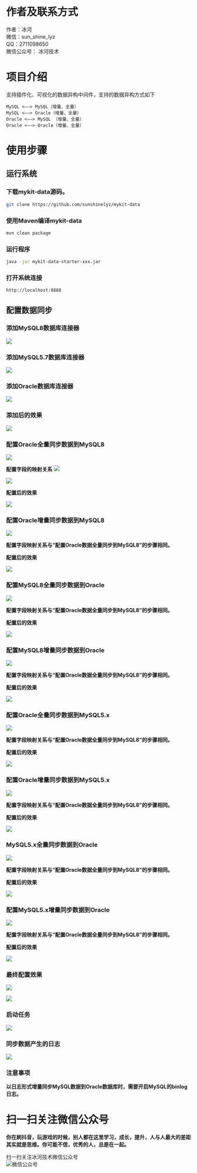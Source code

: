 # 作者及联系方式
作者：冰河  
微信：sun_shine_lyz  
QQ：2711098650  
微信公众号： 冰河技术 

# 项目介绍
支持插件化、可视化的数据异构中间件，支持的数据异构方式如下  
```
MySQL <——> MySQL（增量、全量）
MySQL <——> Oracle（增量、全量）
Oracle <——> MySQL （增量、全量）
Oracle <——> Oracle（增量、全量）
```
# 使用步骤

## 运行系统

### 下载mykit-data源码。

```bash
git clone https://github.com/sunshinelyz/mykit-data
```

### 使用Maven编译mykit-data

```bash
mvn clean package 
```

### 运行程序

```bash
java -jar mykit-data-starter-xxx.jar
```

### 打开系统连接

```bash
http://localhost:8888
```

## 配置数据同步

### 添加MySQL8数据库连接器

![](https://img-blog.csdnimg.cn/20201020211922665.jpg)


### 添加MySQL5.7数据库连接器
![](https://img-blog.csdnimg.cn/20201020211933342.jpg)


### 添加Oracle数据库连接器

![](https://img-blog.csdnimg.cn/20201020211943138.jpg)


### 添加后的效果

![](https://img-blog.csdnimg.cn/20201020211954830.jpg)


### 配置Oracle全量同步数据到MySQL8

![](https://img-blog.csdnimg.cn/20201020212012981.jpg)


**配置字段的映射关系**
![](https://img-blog.csdnimg.cn/20201020212039267.jpg)


![](https://img-blog.csdnimg.cn/20201020212101356.jpg)


**配置后的效果**

![](https://img-blog.csdnimg.cn/2020102021211766.jpg)


### 配置Oracle增量同步数据到MySQL8

![](https://img-blog.csdnimg.cn/20201020212133632.jpg)


**配置字段映射关系与“配置Oracle数据全量同步到MySQL8”的步骤相同。**

**配置后的效果**

![](https://img-blog.csdnimg.cn/20201020212149315.jpg)


### 配置MySQL8全量同步数据到Oracle
![](https://img-blog.csdnimg.cn/20201020212209907.jpg)


**配置字段映射关系与“配置Oracle数据全量同步到MySQL8”的步骤相同。**

**配置后的效果**

![](https://img-blog.csdnimg.cn/20201020212224269.jpg)


### 配置MySQL8增量同步数据到Oracle

![](https://img-blog.csdnimg.cn/20201020212239857.jpg)


**配置字段映射关系与“配置Oracle数据全量同步到MySQL8”的步骤相同。**

**配置后的效果**

![](https://img-blog.csdnimg.cn/20201020212254685.jpg)


### 配置Oracle全量同步数据到MySQL5.x
![](https://img-blog.csdnimg.cn/20201020212556144.jpg)


**配置字段映射关系与“配置Oracle数据全量同步到MySQL8”的步骤相同。**

**配置后的效果**

![](https://img-blog.csdnimg.cn/20201020212611563.jpg)


### 配置Oracle增量同步数据到MySQL5.x

![](https://img-blog.csdnimg.cn/20201020212628293.jpg)


**配置字段映射关系与“配置Oracle数据全量同步到MySQL8”的步骤相同。**

**配置后的效果**

![](https://img-blog.csdnimg.cn/20201020212647851.jpg)


### MySQL5.x全量同步数据到Oracle

![](https://img-blog.csdnimg.cn/20201020212719700.jpg)


**配置字段映射关系与“配置Oracle数据全量同步到MySQL8”的步骤相同。**

**配置后的效果**

![](https://img-blog.csdnimg.cn/20201020212733300.jpg)


### 配置MySQL5.x增量同步数据到Oracle

![](https://img-blog.csdnimg.cn/20201020212747500.jpg)


**配置字段映射关系与“配置Oracle数据全量同步到MySQL8”的步骤相同。**

**配置后的效果**

![](https://img-blog.csdnimg.cn/20201020212803940.jpg)


### 最终配置效果

![](https://img-blog.csdnimg.cn/20201020212836664.jpg)


![](https://img-blog.csdnimg.cn/20201020212848208.jpg)


### 启动任务

![](https://img-blog.csdnimg.cn/2020102021290178.jpg)


### 同步数据产生的日志

![](https://img-blog.csdnimg.cn/2020102021291161.jpg)


### 注意事项

**以日志形式增量同步MySQL数据到Oracle数据库时，需要开启MySQL的binlog日志。**


# 扫一扫关注微信公众号

**你在刷抖音，玩游戏的时候，别人都在这里学习，成长，提升，人与人最大的差距其实就是思维。你可能不信，优秀的人，总是在一起。** 
  
扫一扫关注冰河技术微信公众号  
![微信公众号](https://img-blog.csdnimg.cn/20200906013715889.png)  
